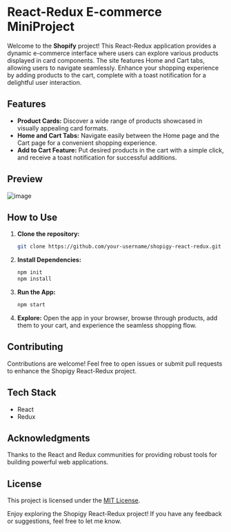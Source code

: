 # React-Redux E-commerce MiniProject

Welcome to the **Shopify** project! This React-Redux application provides a dynamic e-commerce interface where users can explore various products displayed in card components. The site features Home and Cart tabs, allowing users to navigate seamlessly. Enhance your shopping experience by adding products to the cart, complete with a toast notification for a delightful user interaction.

## Features

- **Product Cards:** Discover a wide range of products showcased in visually appealing card formats.
- **Home and Cart Tabs:** Navigate easily between the Home page and the Cart page for a convenient shopping experience.
- **Add to Cart Feature:** Put desired products in the cart with a simple click, and receive a toast notification for successful additions.

## Preview

![image](https://github.com/mr0nerd/react-redux-shoping-app/assets/148885897/4447ca68-6c47-4af5-beea-0a23794384fb)


## How to Use

1. **Clone the repository:**
   ```bash
   git clone https://github.com/your-username/shopigy-react-redux.git
   ```

2. **Install Dependencies:**
   ```bash
   npm init
   npm install
   ```

3. **Run the App:**
   ```bash
   npm start
   ```

4. **Explore:**
   Open the app in your browser, browse through products, add them to your cart, and experience the seamless shopping flow.

## Contributing

Contributions are welcome! Feel free to open issues or submit pull requests to enhance the Shopigy React-Redux project.

## Tech Stack

- React
- Redux

## Acknowledgments

Thanks to the React and Redux communities for providing robust tools for building powerful web applications.

## License

This project is licensed under the [MIT License](LICENSE).

Enjoy exploring the Shopigy React-Redux project! If you have any feedback or suggestions, feel free to let me know.
